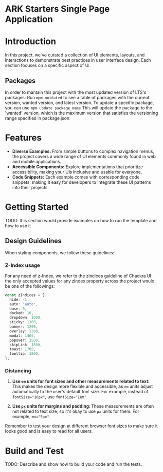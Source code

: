 # ARK Starters Single Page Application

# Introduction

In this project, we've curated a collection of UI elements, layouts, and interactions to demonstrate best practices in user interface design. Each section focuses on a specific aspect of UI.

## Packages

In order to mantain this project with the most updated version of LTS's packages:
Run `npm outdated` to see a table of packages with the current version, wanted version, and latest version.
To update a specific package, you can use `npm update package_name` This will update the package to the 'wanted' version, which is the maximum version that satisfies the versioning range specified in package.json.

# Features

- **Diverse Examples:** From simple buttons to complex navigation menus, the project covers a wide range of UI elements commonly found in web and mobile applications.
- **Accessible Components:** Explore implementations that prioritize accessibility, making your UIs inclusive and usable for everyone.
- **Code Snippets:** Each example comes with corresponding code snippets, making it easy for developers to integrate these UI patterns into their projects.

# Getting Started

TODO: this section would provide examples on how to run the template and how to use it

## Design Guidelines

When styling components, we follow these guidelines:

### Z-Index usage

For any need of z-Index, we refer to the zIndices guideline of Chackra UI
the only accepted values for any zIndex property across the project would be one of the followings:

```typescript
const zIndices = {
  hide: -1,
  auto: "auto",
  base: 0,
  docked: 10,
  dropdown: 1000,
  sticky: 1100,
  banner: 1200,
  overlay: 1300,
  modal: 1400,
  popover: 1500,
  skipLink: 1600,
  toast: 1700,
  tooltip: 1800,
};
```

### Distancing

1. **Use `em` units for font sizes and other measurements related to text**: This makes the design more flexible and accessible, as `em` units adjust automatically to the user's default font size. For example, instead of `fontSize="16px"`, use `fontSize="1em"`.

2. **Use `px` units for margins and padding**: These measurements are often not related to text size, so it's okay to use `px` units for them. For example, `mx="5px"`.

Remember to test your design at different browser font sizes to make sure it looks good and is easy to read for all users.

# Build and Test

TODO: Describe and show how to build your code and run the tests.
